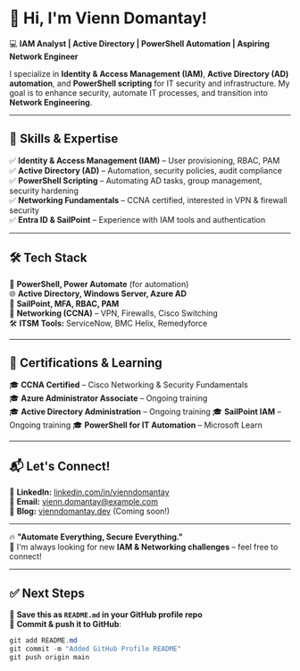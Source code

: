 # 👋 Hi, I'm Vienn Domantay!  

💻 **IAM Analyst | Active Directory | PowerShell Automation | Aspiring Network Engineer**  

I specialize in **Identity & Access Management (IAM)**, **Active Directory (AD) automation**, and **PowerShell scripting** for IT security and infrastructure. My goal is to enhance security, automate IT processes, and transition into **Network Engineering**.  

---

## 🚀 Skills & Expertise  
✅ **Identity & Access Management (IAM)** – User provisioning, RBAC, PAM  
✅ **Active Directory (AD)** – Automation, security policies, audit compliance  
✅ **PowerShell Scripting** – Automating AD tasks, group management, security hardening  
✅ **Networking Fundamentals** – CCNA certified, interested in VPN & firewall security  
✅ **Entra ID & SailPoint** – Experience with IAM tools and authentication  

---

## 🛠️ Tech Stack  
💾 **PowerShell, Power Automate** (for automation)  
🌐 **Active Directory, Windows Server, Azure AD**  
🔐 **SailPoint, MFA, RBAC, PAM**  
📡 **Networking (CCNA)** – VPN, Firewalls, Cisco Switching  
🛠 **ITSM Tools:** ServiceNow, BMC Helix, Remedyforce

---

## 📖 Certifications & Learning  
🎓 **CCNA Certified** – Cisco Networking & Security Fundamentals  
🎓 **Azure Administrator Associate** – Ongoing training  
🎓 **Active Directory Administration** – Ongoing training 
🎓 **SailPoint IAM** – Ongoing training 
🎓 **PowerShell for IT Automation** – Microsoft Learn  
 

---

## 📬 Let's Connect!  
💼 **LinkedIn:** [linkedin.com/in/vienndomantay](https://linkedin.com/in/vienndomantay)  
📧 **Email:** vienn.domantay@example.com  
📝 **Blog:** [vienndomantay.dev](https://vienndomantay.dev) (Coming soon!)  

---

🔥 **"Automate Everything, Secure Everything."**  
🔹 I'm always looking for new **IAM & Networking challenges** – feel free to connect!  

---

## **✅ Next Steps**
📌 **Save this as `README.md` in your GitHub profile repo**  
📌 **Commit & push it to GitHub**:  
```powershell
git add README.md
git commit -m "Added GitHub Profile README"
git push origin main
